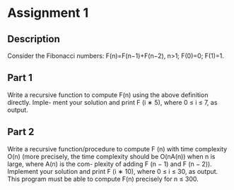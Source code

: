 # Assignment 1

## Description
Consider the Fibonacci numbers: F(n)=F(n−1)+F(n−2), n>1; F(0)=0; F(1)=1.

## Part 1
Write a recursive function to compute F(n) using the above definition directly. Imple- ment your solution and print F (i ∗ 5), where 0 ≤ i ≤ 7, as output.

## Part 2
Write a recursive function/procedure to compute F (n) with time complexity O(n) (more precisely, the time complexity should be O(nA(n)) when n is large, where A(n) is the com- plexity of adding F (n − 1) and F (n − 2)). Implement your solution and print F (i ∗ 10), where 0 ≤ i ≤ 30, as output. This program must be able to compute F(n) precisely for n ≤ 300. 
